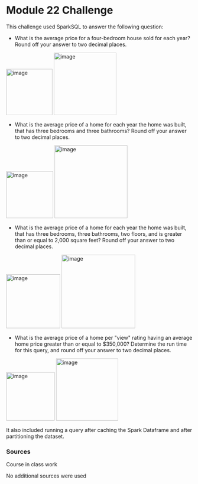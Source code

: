 # Module 22 Challenge


This challenge used SparkSQL to answer the following question:

* What is the average price for a four-bedroom house sold for each year? Round off your answer to two decimal places.
 <img width="125" alt="image" src="https://github.com/JacqueLeeMeyer/home_sales/assets/149394665/93736d6a-29ea-4222-a93c-54a61b3ffc3d">
 <img width="169" alt="image" src="https://github.com/JacqueLeeMeyer/home_sales/assets/149394665/7a7dfe81-d3d8-434d-8b5f-d269d2e830b9">


* What is the average price of a home for each year the home was built, that has three bedrooms and three bathrooms? Round off your answer to two decimal places.
<img width="127" alt="image" src="https://github.com/JacqueLeeMeyer/home_sales/assets/149394665/5aa49242-71f9-4351-b348-74249df77248">
<img width="197" alt="image" src="https://github.com/JacqueLeeMeyer/home_sales/assets/149394665/6b10cdc8-74db-43f9-9df3-d0e945f34804">

* What is the average price of a home for each year the home was built, that has three bedrooms, three bathrooms, two floors, and is greater than or equal to 2,000 square feet? Round off your answer to two decimal places.
<img width="146" alt="image" src="https://github.com/JacqueLeeMeyer/home_sales/assets/149394665/75560a69-ba7c-46bf-b415-edabf75b6d9d">
<img width="199" alt="image" src="https://github.com/JacqueLeeMeyer/home_sales/assets/149394665/9e0b81d8-640c-410c-b8c3-a932d8afad6d">

* What is the average price of a home per "view" rating having an average home price greater than or equal to $350,000? Determine the run time for this query, and round off your answer to two decimal places.
<img width="131" alt="image" src="https://github.com/JacqueLeeMeyer/home_sales/assets/149394665/b4d8ac20-47e3-4d34-862d-e609b59ca107">
<img width="168" alt="image" src="https://github.com/JacqueLeeMeyer/home_sales/assets/149394665/8364fc53-d276-465f-ad0e-ceb6ea069b8c">



It also included running a query after caching the Spark Dataframe and after partitioning the dataset.


### Sources

Course in class work

No additional sources were used 
